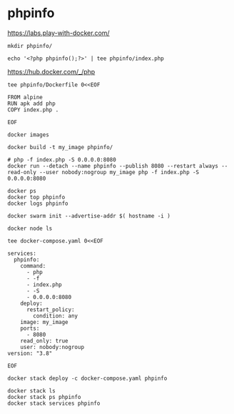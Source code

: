 # phpinfo

https://labs.play-with-docker.com/
```
mkdir phpinfo/
```
```
echo '<?php phpinfo();?>' | tee phpinfo/index.php
```
https://hub.docker.com/_/php
```
tee phpinfo/Dockerfile 0<<EOF

FROM alpine
RUN apk add php
COPY index.php .

EOF
```
```
docker images
```
```
docker build -t my_image phpinfo/
```
```
# php -f index.php -S 0.0.0.0:8080
docker run --detach --name phpinfo --publish 8080 --restart always --read-only --user nobody:nogroup my_image php -f index.php -S 0.0.0.0:8080
```
```
docker ps
docker top phpinfo
docker logs phpinfo
```
```
docker swarm init --advertise-addr $( hostname -i )
```
```
docker node ls
```
```
tee docker-compose.yaml 0<<EOF

services:
  phpinfo:
    command:
      - php
      - -f
      - index.php
      - -S
      - 0.0.0.0:8080
    deploy:
      restart_policy:
        condition: any
    image: my_image
    ports:
      - 8080
    read_only: true
    user: nobody:nogroup
version: "3.8"

EOF
```
```
docker stack deploy -c docker-compose.yaml phpinfo
```
```
docker stack ls
docker stack ps phpinfo
docker stack services phpinfo
```
